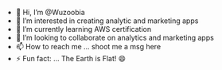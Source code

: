 - 👋 Hi, I’m @Wuzoobia
- 👀 I’m interested in creating analytic and marketing apps
- 🌱 I’m currently learning AWS certification
- 💞️ I’m looking to collaborate on analytics and marketing apps
- 📫 How to reach me ... shoot me a msg here
- ⚡ Fun fact: ... The Earth is Flat! 😄

<!---
Wuzoobia/Wuzoobia is a ✨ special ✨ repository because its `README.md` (this file) appears on your GitHub profile.
You can click the Preview link to take a look at your changes.
--->
